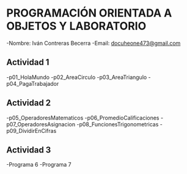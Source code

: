 # PROGRAMACIÓN ORIENTADA A OBJETOS Y LABORATORIO
-Nombre: Iván Contreras Becerra
-Email: docuheone473@gmail.com

## Actividad 1
-p01_HolaMundo
-p02_AreaCirculo
-p03_AreaTriangulo
-p04_PagaTrabajador

## Actividad 2
-p05_OperadoresMatematicos
-p06_PromedioCalificaciones
-p07_OperadoresAsignacion
-p08_FuncionesTrigonometricas
-p09_DividirEnCifras

## Actividad 3
-Programa 6
-Programa 7